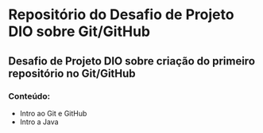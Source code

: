 # Repositório do Desafio de Projeto DIO sobre Git/GitHub 

## Desafio de Projeto DIO sobre criação do primeiro repositório no Git/GitHub

### Conteúdo:
- Intro ao Git e GitHub
- Intro a Java
